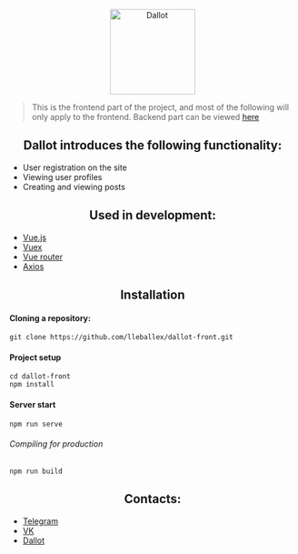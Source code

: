 <p align="center">
  <a href="https://dallot.ru"><img src="https://dallot.ru/img/logo.28605f0b.png" height="150px" title="Dallot" alt="Dallot"></a>
</p>

> This is the frontend part of the project, and most of the following will only apply to the frontend. Backend part can be viewed [here](https://github.com/lleballex/dallot-back)

<h2 align="center">Dallot introduces the following functionality:</h3>

- User registration on the site
- Viewing user profiles
- Creating and viewing posts

<h2 align="center">Used in development:</h2>

- [Vue.js](https://vuejs.org/)
- [Vuex](https://vuex.vuejs.org/)
- [Vue router](https://router.vuejs.org/)
- [Axios](https://github.com/axios/axios)

<h2 align="center">Installation</h2>

#### Cloning a repository:
```
git clone https://github.com/lleballex/dallot-front.git
```

#### Project setup
```
cd dallot-front
npm install
```

#### Server start
```
npm run serve
```

###### Compiling for production
```
npm run build
```

<!--##### Lints and fixes files
```
npm run lint
```-->

<h2 align="center">Contacts:</h2>

- [Telegram](https://t.me/lleballex)
- [VK](https://vk.com/lleballex)
- [Dallot](https://dallot.ru)